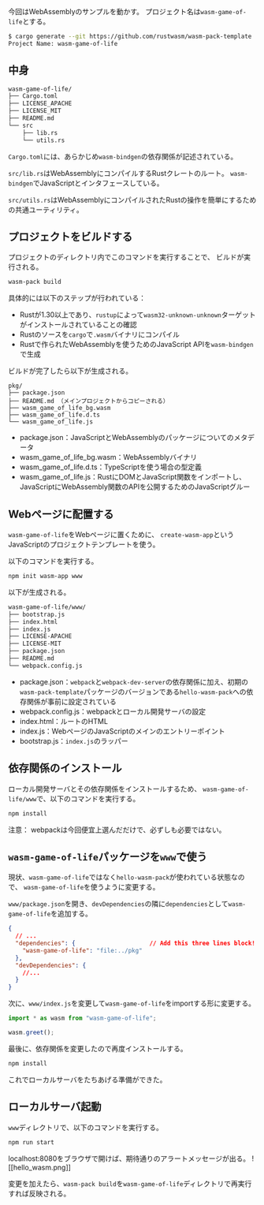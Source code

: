 今回はWebAssemblyのサンプルを動かす。
プロジェクト名は`wasm-game-of-life`とする。
```sh
$ cargo generate --git https://github.com/rustwasm/wasm-pack-template
Project Name: wasm-game-of-life
```

## 中身
```sh
wasm-game-of-life/
├── Cargo.toml
├── LICENSE_APACHE
├── LICENSE_MIT
├── README.md
└── src
    ├── lib.rs
    └── utils.rs
```
`Cargo.toml`には、あらかじめ`wasm-bindgen`の依存関係が記述されている。

`src/lib.rs`はWebAssemblyにコンパイルするRustクレートのルート。
`wasm-bindgen`でJavaScriptとインタフェースしている。

`src/utils.rs`はWebAssemblyにコンパイルされたRustの操作を簡単にするための共通ユーティリティ。

## プロジェクトをビルドする
プロジェクトのディレクトリ内でこのコマンドを実行することで、
ビルドが実行される。
```sh
wasm-pack build
```
具体的には以下のステップが行われている：
- Rustが1.30以上であり、`rustup`によって`wasm32-unknown-unknown`ターゲットがインストールされていることの確認
- Rustのソースを`cargo`で`.wasm`バイナリにコンパイル
- Rustで作られたWebAssemblyを使うためのJavaScript APIを`wasm-bindgen`で生成

ビルドが完了したら以下が生成される。
```
pkg/
├── package.json
├── README.md （メインプロジェクトからコピーされる）
├── wasm_game_of_life_bg.wasm
├── wasm_game_of_life.d.ts
└── wasm_game_of_life.js
```
- package.json：JavaScriptとWebAssemblyのパッケージについてのメタデータ
- wasm_game_of_life_bg.wasm：WebAssemblyバイナリ
- wasm_game_of_life.d.ts：TypeScriptを使う場合の型定義
- wasm_game_of_life.js：RustにDOMとJavaScript関数をインポートし、JavaScriptにWebAssembly関数のAPIを公開するためのJavaScriptグルー

## Webページに配置する
`wasm-game-of-life`をWebページに置くために、
`create-wasm-app`というJavaScriptのプロジェクトテンプレートを使う。

以下のコマンドを実行する。
```sh
npm init wasm-app www
```
以下が生成される。
```sh
wasm-game-of-life/www/
├── bootstrap.js
├── index.html
├── index.js
├── LICENSE-APACHE
├── LICENSE-MIT
├── package.json
├── README.md
└── webpack.config.js
```
- package.json：`webpack`と`webpack-dev-server`の依存関係に加え、初期の`wasm-pack-template`パッケージのバージョンである`hello-wasm-pack`への依存関係が事前に設定されている
- webpack.config.js：webpackとローカル開発サーバの設定
- index.html：ルートのHTML
- index.js：WebページのJavaScriptのメインのエントリーポイント
- bootstrap.js：`index.js`のラッパー

## 依存関係のインストール
ローカル開発サーバとその依存関係をインストールするため、
`wasm-game-of-life/www`で、以下のコマンドを実行する。
```sh
npm install
```
注意：
webpackは今回便宜上選んだだけで、必ずしも必要ではない。

## `wasm-game-of-life`パッケージを`www`で使う
現状、`wasm-game-of-life`ではなく`hello-wasm-pack`が使われている状態なので、
`wasm-game-of-life`を使うように変更する。

`www/package.json`を開き、`devDependencies`の隣に`dependencies`として`wasm-game-of-life`を追加する。
```json
{
  // ...
  "dependencies": {                     // Add this three lines block!
    "wasm-game-of-life": "file:../pkg"
  },
  "devDependencies": {
    //...
  }
}
```
次に、`www/index.js`を変更して`wasm-game-of-life`をimportする形に変更する。
```js
import * as wasm from "wasm-game-of-life";

wasm.greet();
```
最後に、依存関係を変更したので再度インストールする。
```sh
npm install
```
これでローカルサーバをたちあげる準備ができた。

## ローカルサーバ起動
`www`ディレクトリで、以下のコマンドを実行する。
```sh
npm run start
```
localhost:8080をブラウザで開けば、期待通りのアラートメッセージが出る。
![[hello_wasm.png]]

変更を加えたら、`wasm-pack build`を`wasm-game-of-life`ディレクトリで再実行すれば反映される。
